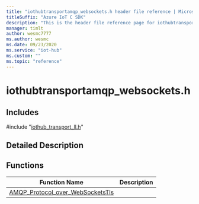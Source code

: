 ```yaml
---                             
title: "iothubtransportamqp_websockets.h header file reference | Microsoft Docs" 
titleSuffix: "Azure IoT C SDK"            
description: "This is the header file reference page for iothubtransportamqp_websockets.h in the Azure IoT C SDK. This SDK is used with Azure IoT Hub and Azure IoT Hub Device Provisioning Service"            
manager: timlt                 
author: wesmc7777              
ms.author: wesmc               
ms.date: 09/23/2020                    
ms.service: "iot-hub"             
ms.custom: ""                
ms.topic: "reference"        
---                            
```


# iothubtransportamqp_websockets.h 

## Includes

\#include "[iothub_transport_ll.h](iothub-transport-ll-h.md)"  

## Detailed Description

## Functions

Function Name                  | Description                                
--------------------------------|---------------------------------------------
[AMQP_Protocol_over_WebSocketsTls](./iothubtransportamqp-websockets-h/amqp-protocol-over-websocketstls.md)            | 

